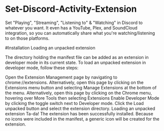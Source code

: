 # Set-Discord-Activity-Extension
Set "Playing", "Streaming", "Listening to" &amp; "Watching" in Discord to whatever you want. 
It even has a YouTube, Plex, and SoundCloud integration, so you can automatically share what you're watching/listening to on those platforms.

#Installation
Loading an unpacked extension

The directory holding the manifest file can be added as an extension in developer mode in its current state. To load an unpacked extension in developer mode, follow these steps:

Open the Extension Management page by navigating to chrome://extensions.
Alternatively, open this page by clicking on the Extensions menu button and selecting Manage Extensions at the bottom of the menu.
Alternatively, open this page by clicking on the Chrome menu, hovering over More Tools then selecting Extensions
Enable Developer Mode by clicking the toggle switch next to Developer mode.
Click the Load unpacked button and select the extension directory.
Loading an unpacked extension
Ta-da! The extension has been successfully installed. Because no icons were included in the manifest, a generic icon will be created for the extension.
